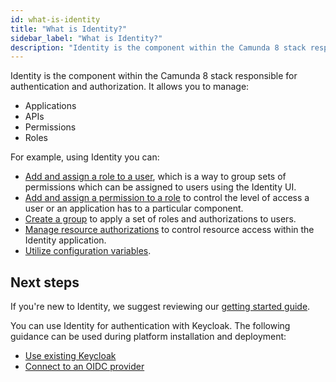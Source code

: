 ```yaml
---
id: what-is-identity
title: "What is Identity?"
sidebar_label: "What is Identity?"
description: "Identity is the component within the Camunda 8 stack responsible for authentication and authorization."
---
```


Identity is the component within the Camunda 8 stack responsible for authentication and authorization. It allows you to manage:

- Applications
- APIs
- Permissions
- Roles

For example, using Identity you can:

- [Add and assign a role to a user](/self-managed/identity/user-guide/roles/add-assign-role.md), which is a way to group sets of permissions which can be assigned to users using the Identity UI.
- [Add and assign a permission to a role](/self-managed/identity/user-guide/roles/add-assign-permission.md) to control the level of access a user or an application has to a particular component.
- [Create a group](/self-managed/identity/user-guide/groups/create-group.md) to apply a set of roles and authorizations to users.
- [Manage resource authorizations](/self-managed/identity/user-guide/authorizations/managing-resource-authorizations.md) to control resource access within the Identity application.
- [Utilize configuration variables](/self-managed/identity/deployment/configuration-variables.md).

## Next steps

If you're new to Identity, we suggest reviewing our [getting started guide](./getting-started/install-identity.md).

You can use Identity for authentication with Keycloak. The following guidance can be used during platform installation and deployment:

- [Use existing Keycloak](/self-managed/platform-deployment/helm-kubernetes/guides/using-existing-keycloak.md)
- [Connect to an OIDC provider](/self-managed/platform-deployment/helm-kubernetes/guides/connect-to-an-oidc-provider.md)
